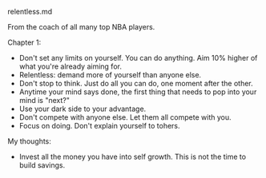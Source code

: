 relentless.md

From the coach of all many top NBA players.

Chapter 1:
- Don't set any limits on yourself. You can do anything. Aim 10% higher of what you're already aiming for.
- Relentless: demand more of yourself than anyone else. 
- Don't stop to think. Just do all you can do, one moment after the other. 
- Anytime your mind says done, the first thing that needs to pop into your mind is "next?"
- Use your dark side to your advantage. 
- Don't compete with anyone else. Let them all compete with you.
- Focus on doing. Don't explain yourself to tohers.


My thoughts:
- Invest all the money you have into self growth. This is not the time to build savings.

